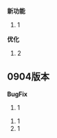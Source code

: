 **新功能**

1. 1

**优化**

1. 2

## 0904版本
**BugFix**
1. 1
<p style="color:red">

1. 1</br>
2. 1</br>

</p>
